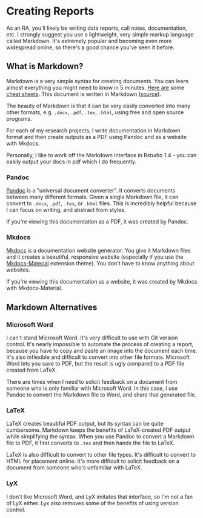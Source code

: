 # Creating Reports

As an RA, you'll likely be writing data reports, call notes, documentation, etc. I strongly suggest you use a lightweight, very simple markup language called Markdown. It's extremely popular and becoming even more widespread online, so there's a good chance you've seen it before.

## What is Markdown?

Markdown is a very simple syntax for creating documents. You can learn almost everything you might need to know in 5 minutes. [Here are](https://github.com/adam-p/markdown-here/wiki/Markdown-Cheatsheet) some [cheat sheets](https://guides.github.com/pdfs/markdown-cheatsheet-online.pdf). This document is written in Markdown ([source](https://github.com/kylebarron/ra-guide/)).

The beauty of Markdown is that it can be very easily converted into many other formats, e.g. `.docx`, `.pdf`, `.tex`, `.html`, using free and open source programs.

For each of my research projects, I write documentation in Markdown format and then create outputs as a PDF using Pandoc and as a website with Mkdocs.

Personally, I like to work off the Markdown interface in Rstudio 1.4 - you can easily output your docs in pdf which I do frequently.


### Pandoc

[Pandoc](https://pandoc.org/) is a "universal document converter". It converts documents between many different formats. Given a single Markdown file, it can convert to `.docx`, `.pdf`, `.tex`, or `.html` files. This is incredibly helpful because I can focus on writing, and abstract from styles.

If you're viewing this documentation as a PDF, it was created by Pandoc.

### Mkdocs

[Mkdocs](https://www.mkdocs.org/) is a documentation website generator. You give it Markdown files and it creates a beautiful, responsive website (especially if you use the [Mkdocs-Material](https://squidfunk.github.io/mkdocs-material/) extension theme). You don't have to know anything about websites.


If you're viewing this documentation as a website, it was created by Mkdocs with Mkdocs-Material.

## Markdown Alternatives

### Microsoft Word

I can't stand Microsoft Word. It's very difficult to use with Git version control. It's nearly impossible to automate the process of creating a report, because you have to copy and paste an image into the document each time. It's also inflexible and difficult to convert into other file formats. Microsoft Word lets you save to PDF, but the result is ugly compared to a PDF file created from LaTeX.

There are times when I need to solicit feedback on a document from someone who is only familiar with Microsoft Word. In this case, I use Pandoc to convert the Markdown file to Word, and share that generated file.

### LaTeX

LaTeX creates beautiful PDF output, but its syntax can be quite cumbersome. Markdown keeps the benefits of LaTeX-created PDF output while simplifying the syntax. When you use Pandoc to convert a Markdown file to PDF, it first converts to `.tex` and then hands the file to LaTeX.

LaTeX is also difficult to convert to other file types. It's difficult to convert to HTML for placement online. It's more difficult to solicit feedback on a document from someone who's unfamiliar with LaTeX.

### LyX

I don't like Microsoft Word, and LyX imitates that interface, so I'm not a fan of LyX either. Lyx also removes some of the benefits of using version control.
